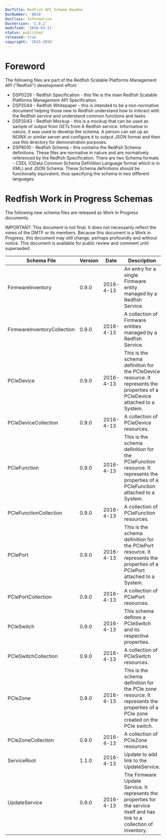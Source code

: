 ```yaml
---
DocTitle: Redfish API Schema Readme
DocNumber: '8010'
DocClass: Informative
DocVersion: '1.0.2'
modified: '2016-03-31'
status: published
released: true
copyright: '2015-2016'
---
```

# Foreword

The following files are part of the Redfish Scalable Platforms Management API ("Redfish") development effort:

* DSP0226 - Redfish Specification - this file is the main Redfish Scalable Platforms Management API Specification.
* DSP2044 - Redfish Whitepaper - this is intended to be a non-normative document helping those new to Redfish understand how to interact with the Redfish service and understand common functions and tasks.
* DSP2043 - Redfish Mockup - this is a mockup that can be used as sample of output from GETs from A Redfish service.  Informative in nature, it was used to develop the schema.  A person can set up an NGINX or similar server and configure it to output JSON format and then use this directory for demonstration purposes.
* DSP8010 - Redfish Schema - this contains the Redfish Schema definitions.  These files are normative in nature and are normatively referenced by the Redfish Specification.  There are two Schema formats - CSDL (OData Common Schema Definition Language format which is in XML) and JSON Schema.  These Schema definitions should be functionally equivalent, thus specifying the schema in two different languages.

# Redfish Work in Progress Schemas

The following new schema files are released as Work In Progress documents. 

IMPORTANT: This document is not final. It does not necessarily reflect the views of the DMTF or its members. Because this document is a Work in Progress, this document may still change, perhaps profoundly and without notice. This document is available for public review and comment until superseded.


| Schema File | Version | Date      | Description     |
| ---         | ---     | ---       | ---             |
| FirmwareInventory  | 0.9.0  | 2016-4-13 | An entry for a single Firmware entity managed by a Redfish Service. |
| FirmwareInventoryCollection  | 0.9.0  | 2016-4-13 | A collection of Firmware entities managed by a Redfish Service. |
| PCIeDevice  | 0.9.0  | 2016-4-13 | This is the schema definition for the PCIeDevice resource.  It represents the properties of a PCIeDevice attached to a System. |
| PCIeDeviceCollection  | 0.9.0  | 2016-4-13 | A collection of PCIeDevice resources. |
| PCIeFunction  | 0.9.0  | 2016-4-13 | This is the schema definition for the PCIeFunction resource.  It represents the properties of a PCIeFunction attached to a System. |
| PCIeFunctionCollection | 0.9.0  | 2016-4-13 | A collection of PCIeFunction resources. |
| PCIePort  | 0.9.0  | 2016-4-13 | This is the schema definition for the PCIePort resource.  It represents the properties of a PCIePort attached to a System.|
| PCIePortCollection  | 0.9.0  | 2016-4-13 | A collection of PCIePort resources. |
| PCIeSwitch  | 0.9.0  | 2016-4-13 |This schema defines a PCIeSwitch and its respective properties. |
| PCIeSwitchCollection | 0.9.0  | 2016-4-13 | A collection of PCIeSwitch resources.|
| PCIeZone  | 0.9.0  | 2016-4-13 | This is the schema definition for the PCIe zone resource. It represents the properties of a PCIe zone created on the PCIe switch.|
| PCIeZoneCollection  | 0.9.0  | 2016-4-13 | A collection of PCIeZone resources. |
| ServiceRoot  | 1.1.0  | 2016-4-13 | Update to add link to the UpdateService. |
| UpdateService  | 0.9.0  | 2016-4-13 | The Firmware Update Service. It represents the properties for the service itself and has link to a collection of inventory. |
